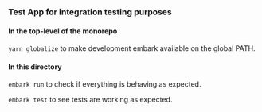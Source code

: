 ### Test App for integration testing purposes

#### In the top-level of the monorepo

`yarn globalize` to make development embark available on the global PATH.

#### In this directory

`embark run` to check if everything is behaving as expected.

`embark test` to see tests are working as expected.
